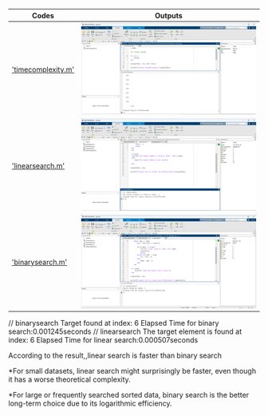 | Codes | Outputs |
|-------|--------|
|['timecomplexity.m'](./Codes/timecomplexity.m)|![01.png](./Outputs/01.png)|
|['linearsearch.m'](./Codes/linearsearch.m)|![02.png](./Outputs/02.png)|
|['binarysearch.m'](./Codes/binarysearch.m)|![03.png](./Outputs/03.png)|


// binarysearch
Target found at index: 6
Elapsed Time for binary search:0.001245seconds
// linearsearch
The target element is found at index:  6
Elapsed Time for linear search:0.000507seconds

According to the result,,linear search is faster than binary search

*For small datasets, linear search might surprisingly be faster, even though it has a worse theoretical complexity.

*For large or frequently searched sorted data, binary search is the better long-term choice due to its logarithmic efficiency.
